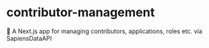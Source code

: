 # contributor-management
🚀 A Next.js app for managing contributors, applications, roles etc. via SapiensDataAPI
